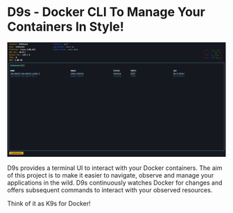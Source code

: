 # D9s - Docker CLI To Manage Your Containers In Style!

<img src="./assets/screenshot.png">

D9s provides a terminal UI to interact with your Docker containers. The aim of this project is to make it easier to navigate, observe and manage your applications in the wild. D9s continuously watches Docker for changes and offers subsequent commands to interact with your observed resources.

Think of it as K9s for Docker!
